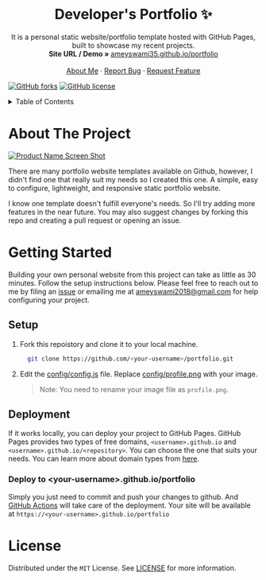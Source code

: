 <!-- PROJECT LOGO -->
<br />
<p align="center">
  <h1 align="center">Developer's Portfolio ✨</h1>

  <p align="center">
    It is a personal static website/portfolio template hosted with GitHub Pages, built to showcase my recent projects.
    <br />
    <strong>Site URL / Demo » </strong>
    <a href="https://ameyswami35.github.io/portfolio/"> ameyswami35.github.io/portfolio</a>
    <br />
    <br />
    <a href="https://ameyswami35.github.io/portfolio/">About Me</a>
    ·
    <a href="https://github.com/ameyswami35/portfolio/issues">Report Bug</a>
    ·
    <a href="https://github.com/ameyswami35/portfolio/issues">Request Feature</a>
  </p>
</p>

[![GitHub forks](https://img.shields.io/github/forks/ameyswami35/portfolio?style=for-the-badge)](https://github.com/ameyswami35/portfolio/network)
[![GitHub license](https://img.shields.io/github/license/sushant0802/portfolio?style=for-the-badge)](https://github.com/sushant0802/portfolio/blob/main/LICENSE)



<!-- TABLE OF CONTENTS -->
<details>
  <summary>Table of Contents</summary>
  <ol>
    <li>
      <a href="#about-the-project">About The Project</a>
    </li>
    <li>
      <a href="#getting-started">Getting Started</a>
      <ul>
        <li><a href="#prerequisites">Prerequisites</a></li>
        <li><a href="#setup">Setup</a></li>
      </ul>
    </li>
    <li><a href="#contributing">Contributing</a></li>
    <li><a href="#license">License</a></li>
  </ol>
</details>



<!-- ABOUT THE PROJECT -->
# About The Project

[![Product Name Screen Shot](/READMEdocs/screenshot.gif)](https://example.com)

There are many portfolio website templates available on Github, however, I didn't find one that really suit my needs so I created this one. A simple, easy to configure, lightweight, and responsive static portfolio website.

I know one template doesn't fulfill everyone's needs. So I'll try adding more features in the near future. You may also suggest changes by forking this repo and creating a pull request or opening an issue.


<!-- GETTING STARTED -->
# Getting Started

Building your own personal website from this project can take as little as 30 minutes. Follow the setup instructions below. Please feel free to reach out to me by filing an [issue](https://github.com/ameyswami35/portfolio/issues) or emailing me at ameyswami2018@gmail.com for help configuring your project.


## Setup

1. Fork this repoistory and clone it to your local machine.
    ```sh
      git clone https://github.com/<your-username>/portfolio.git
    ``` 

2. Edit the [config/config.js](https://github.com/ameyswami35/portfolio/blob/main/config/config.js) file. Replace [config/profile.png](https://github.com/ameyswami35/portfolio/blob/main/config/profile.png) with your image. 
    >Note: You need to rename your image file as `profile.png`.


## Deployment

If it works locally, you can deploy your project to GitHub Pages. GitHub Pages provides two types of free domains, `<username>.github.io` and `<username>.github.io/<repository>`. You can choose the one that suits your needs. You can learn more about domain types from [here](https://docs.github.com/en/pages/getting-started-with-github-pages/about-github-pages#types-of-github-pages-sites).

### Deploy to \<your-username>.github.io/portfolio

Simply you just need to commit and push your changes to github. And [GitHub Actions](https://docs.github.com/en/actions/learn-github-actions/introduction-to-github-actions#overview) will take care of the deployment. Your site will be available at `https://<your-username>.github.io/portfolio`



<!-- LICENSE -->
# License

Distributed under the `MIT` License. See [LICENSE](https://github.com/sushant0802/portfolio/blob/main/LICENSE) for more information.
